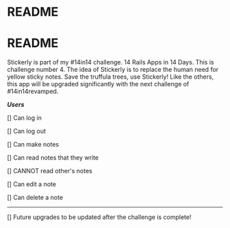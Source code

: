 # README

# README

Stickerly is part of my #14in14 challenge.  14 Rails Apps in 14 Days.  This is challenge number 4.  The idea of Stickerly is to replace the human need for yellow sticky notes.  Save the truffula trees, use Stickerly!  Like the others, this app will be upgraded significantly with the next challenge of #14in14revamped.

*****Users*****

[] Can log in

[] Can log out

[] Can make notes

[] Can read notes that they write

[] CANNOT read other's notes

[] Can edit a note

[] Can delete a note

**********************

[] Future upgrades to be updated after the challenge is complete!



